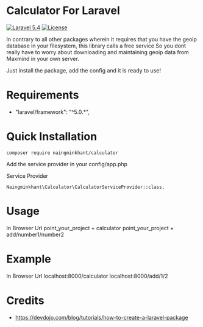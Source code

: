 Calculator For Laravel
=======================

[![Laravel 5.4](https://img.shields.io/badge/Laravel-5.4-orange.svg?style=flat-square)](http://laravel.com)
[![License](http://img.shields.io/badge/license-MIT-brightgreen.svg?style=flat-square)](https://tldrlegal.com/license/mit-license)

In contrary to all other packages wherein it requires that you have the geoip database in your filesystem, this library calls a free service
So you dont really have to worry about downloading and maintaining geoip data from Maxmind in your own server.

Just install the package, add the config and it is ready to use!


Requirements
============

* "laravel/framework": "^5.0.*",

Quick Installation
==================

    composer require naingminkhant/calculator

Add the service provider in your config/app.php

Service Provider

    Naingminkhant\Calculator\CalculatorServiceProvider::class,
    
Usage
=====

In Browser Url
point_your_project + calculator
point_your_project + add/number1/number2

Example
=======
In Browser Url
localhost:8000/calculator
localhost:8000/add/1/2


Credits
=======

* https://devdojo.com/blog/tutorials/how-to-create-a-laravel-package
